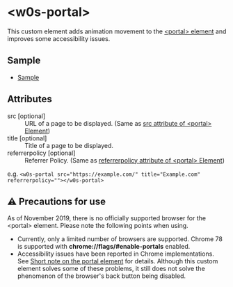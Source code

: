 # &lt;w0s-portal&gt;

This custom element adds animation movement to the [&lt;portal&gt; element](https://wicg.github.io/portals/) and improves some accessibility issues.

## Sample

- [Sample](https://saekitominaga.github.io/customelements-portal/sample.html)

## Attributes

<dl>
<dt>src [optional]</dt>
<dd>URL of a page to be displayed. (Same as <a href="https://wicg.github.io/portals/#element-attrdef-portal-src">src attribute of &lt;portal&gt; Element</a>)</dd>
<dt>title [optional]</dt>
<dd>Title of a page to be displayed.</dd>
<dt>referrerpolicy [optional]</dt>
<dd>Referrer Policy. (Same as <a href="https://wicg.github.io/portals/#element-attrdef-portal-referrerpolicy">referrerpolicy attribute of &lt;portal&gt; Element</a>)</dd>
</dl>

e.g. `<w0s-portal src="https://example.com/" title="Example.com" referrerpolicy=""></w0s-portal>`

## ⚠ Precautions for use

As of November 2019, there is no officially supported browser for the &lt;portal&gt; element. Please note the following points when using.

- Currently, only a limited number of browsers are supported. Chrome 78 is supported with <b>chrome://flags/#enable-portals</b> enabled.
- Accessibility issues have been reported in Chrome implementations. See [Short note on the portal element](https://codepen.io/stevef/post/short-note-on-the-portals-element) for details. Although this custom element solves some of these problems, it still does not solve the phenomenon of the browser's back button being disabled.
